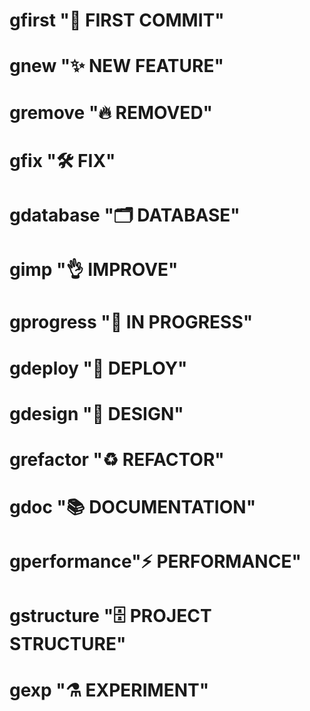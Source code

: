 # gfirst		  "🎉 FIRST COMMIT"
# gnew 		    "✨ NEW FEATURE"
# gremove 	  "🔥 REMOVED"
# gfix 		    "🛠️ FIX"
# gdatabase	  "🗂️ DATABASE"
# gimp 		    "👌 IMPROVE"
# gprogress 	"🚧 IN PROGRESS"
# gdeploy	    "🚀 DEPLOY"
# gdesign 	  "📱 DESIGN"
# grefactor 	"♻️ REFACTOR"
# gdoc		    "📚 DOCUMENTATION"
# gperformance"⚡️ PERFORMANCE"
# gstructure 	"🗄️ PROJECT STRUCTURE"
# gexp	 	    "⚗️ EXPERIMENT"

